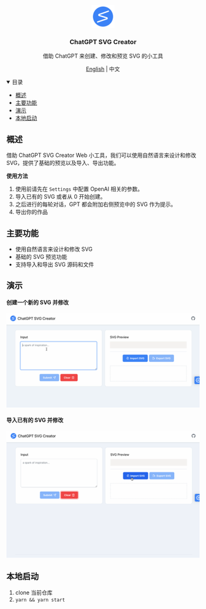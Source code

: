 <div align="center">
  <a href="https://github.com/xieziyu/chatgpt-svg-creator-web">
    <img src="./src/assets/icon.png" alt="Logo" width="60" height="60">
  </a>
  <h3 align="center">ChatGPT SVG Creator</h3>
  <p align="center">
    借助 ChatGPT 来创建、修改和预览 SVG 的小工具
  </p>
  <p align="center">
    <a href="./README.md">English</a> | 中文
  </p>
</div>

<details open>
  <summary>目录</summary>
  <ul>
    <li><a href="#概述">概述</a></li>
    <li><a href="#主要功能">主要功能</a></li>
    <li><a href="#演示">演示</a></li>
    <li><a href="#本地启动">本地启动</a></li>
  </ul>
</details>

## 概述

借助 ChatGPT SVG Creator Web 小工具，我们可以使用自然语言来设计和修改 SVG，提供了基础的预览以及导入、导出功能。

**使用方法**

1. 使用前请先在 `Settings` 中配置 OpenAI 相关的参数。
2. 导入已有的 SVG 或者从 0 开始创建。
3. 之后进行的每轮对话，GPT 都会附加右侧预览中的 SVG 作为提示。
4. 导出你的作品

## 主要功能

* 使用自然语言来设计和修改 SVG
* 基础的 SVG 预览功能
* 支持导入和导出 SVG 源码和文件

## 演示

#### 创建一个新的 SVG 并修改
![demo1](./docs/svg-creator-demo-1.gif)

#### 导入已有的 SVG 并修改
![demo2](./docs/svg-creator-demo-2.gif)


## 本地启动

1. clone 当前仓库
2. `yarn && yarn start`